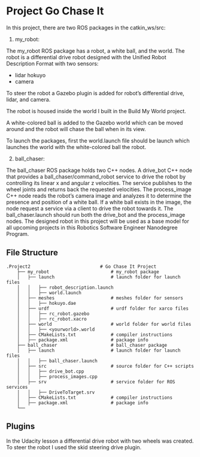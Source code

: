 # Project Go Chase It

In this project, there are two ROS packages in the catkin_ws/src: 

1. my_robot:

The my_robot ROS package has a robot, a white ball, and the world. The robot is a differential drive robot designed with the Unified Robot Description Format with two sensors:

* lidar hokuyo
* camera

To steer the robot a Gazebo plugin is added for robot’s differential drive, lidar, and camera.

The robot is housed inside the world I built in the Build My World project.

A white-colored ball is added to the Gazebo world which can be moved around and the robot will chase the ball when in its view.

To launch the packages, first the world.launch file should be launch which launches the world with the white-colored ball the robot.

2. ball_chaser:

The ball_chaser ROS package holds two C++ nodes. A drive_bot C++ node that provides a ball_chaser/command_robot service to drive the robot by controlling its linear x and angular z velocities. The service publishes to the wheel joints and returns back the requested velocities. The process_image C++ node reads the robot’s camera image and analyzes it to determine the presence and position of a white ball. If a white ball exists in the image, the node request a service via a client to drive the robot towards it. The ball_chaser.launch should run both the drive_bot and the process_image nodes. The designed robot in this project will be used as a base model for all upcoming projects in this Robotics Software Engineer Nanodegree Program.

## File Structure
```
.Project2                          # Go Chase It Project
    ├── my_robot                       # my_robot package
    │   ├── launch                     # launch folder for launch files
    │   │   ├── robot_description.launch
    │   │   ├── world.launch
    │   ├── meshes                     # meshes folder for sensors
    │   │   ├── hokuyo.dae
    │   ├── urdf                       # urdf folder for xarco files
    │   │   ├── rc_robot.gazebo
    │   │   ├── rc_robot.xacro
    │   ├── world                      # world folder for world files
    │   │   ├── <yourworld>.world
    │   ├── CMakeLists.txt             # compiler instructions
    │   ├── package.xml                # package info
    ├── ball_chaser                    # ball_chaser package
    │   ├── launch                     # launch folder for launch files
    │   │   ├── ball_chaser.launch
    │   ├── src                        # source folder for C++ scripts
    │   │   ├── drive_bot.cpp
    │   │   ├── process_images.cpp
    │   ├── srv                        # service folder for ROS services
    │   │   ├── DriveToTarget.srv
    │   ├── CMakeLists.txt             # compiler instructions
    │   ├── package.xml                # package info
    └──
```
## Plugins

In the Udacity lesson a differential drive robot with two wheels was created. To steer the robot I used the skid steering drive plugin.
